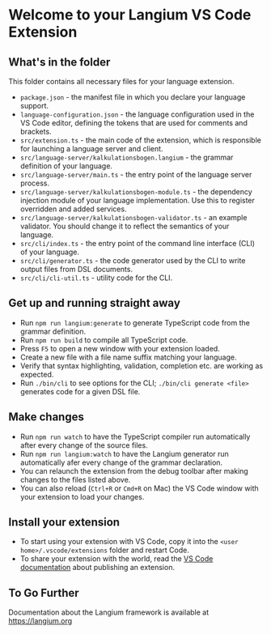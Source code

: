 # Welcome to your Langium VS Code Extension

## What's in the folder

This folder contains all necessary files for your language extension.
 * `package.json` - the manifest file in which you declare your language support.
 * `language-configuration.json` - the language configuration used in the VS Code editor, defining the tokens that are used for comments and brackets.
 * `src/extension.ts` - the main code of the extension, which is responsible for launching a language server and client.
 * `src/language-server/kalkulationsbogen.langium` -  the grammar definition of your language.
 * `src/language-server/main.ts` - the entry point of the language server process.
 * `src/language-server/kalkulationsbogen-module.ts` - the dependency injection module of your language implementation. Use this to register overridden and added services.
 * `src/language-server/kalkulationsbogen-validator.ts` - an example validator. You should change it to reflect the semantics of your language.
 * `src/cli/index.ts` - the entry point of the command line interface (CLI) of your language.
 * `src/cli/generator.ts` - the code generator used by the CLI to write output files from DSL documents.
 * `src/cli/cli-util.ts` - utility code for the CLI.

## Get up and running straight away

 * Run `npm run langium:generate` to generate TypeScript code from the grammar definition.
 * Run `npm run build` to compile all TypeScript code.
 * Press `F5` to open a new window with your extension loaded.
 * Create a new file with a file name suffix matching your language.
 * Verify that syntax highlighting, validation, completion etc. are working as expected.
 * Run `./bin/cli` to see options for the CLI; `./bin/cli generate <file>` generates code for a given DSL file.

## Make changes

 * Run `npm run watch` to have the TypeScript compiler run automatically after every change of the source files.
 * Run `npm run langium:watch` to have the Langium generator run automatically afer every change of the grammar declaration.
 * You can relaunch the extension from the debug toolbar after making changes to the files listed above.
 * You can also reload (`Ctrl+R` or `Cmd+R` on Mac) the VS Code window with your extension to load your changes.

## Install your extension

* To start using your extension with VS Code, copy it into the `<user home>/.vscode/extensions` folder and restart Code.
* To share your extension with the world, read the [VS Code documentation](https://code.visualstudio.com/api/working-with-extensions/publishing-extension) about publishing an extension.

## To Go Further

Documentation about the Langium framework is available at https://langium.org
